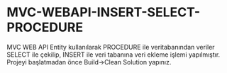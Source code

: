 # MVC-WEBAPI-INSERT-SELECT-PROCEDURE
MVC WEB API Entity kullanılarak PROCEDURE ile veritabanından veriler SELECT ile çekilip, INSERT ile veri tabanına veri ekleme işlemi yapılmıştır.
Projeyi başlatmadan önce Build->Clean Solution yapınız.
